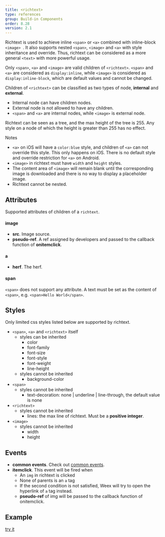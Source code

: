 ```yaml
---
title: <richtext>
type: references
group: Build-in Components
order: 8.28
version: 2.1
---
```


Richtext is used to achieve inline `<span>` or `<a>` combined with inline-block `<image> `. It also supports nested `<span>`, `<image>` and `<a>` with style inheritance and override. Thus, richtext can be considered as a more general `<text>` with more powerful usage.

Only `<span>`, `<a>` and `<image>` are valid children of `<richtext>`. `<span>` and `<a>` are considered as `display:inline`, while `<image>` is considered as `display:inline-block`, which are default values and cannot be changed.

Children of `<richtext>` can be classified as two types of node, **internal** and **external**.
* Internal node can have children nodes.
* External node is not allowed to have any children.
* `<span>` and `<a>` are internal nodes, while `<image>` is external node.

Richtext can be seen as a tree, and the max height of the tree is 255. Any style on a node of which the height is greater than 255 has no effect.

Notes
* `<a>` on iOS will have a `color:blue` style, and children of `<a>` can not override this style. This only happens on iOS. There is no default style and override restriction for `<a>` on Android.
* `<image>` in richtext must have `width` and `height` styles.
* The content area of `<image>` will remain blank until the corresponding image is downloaded and there is no way to display a placeholder image.
* Richtext cannot be nested.

## Attributes

Supported attributes of children of a `richtext`.

#### image

* **src**. Image source.
* **pseudo-ref**. A ref assigned by developers and passed to the callback function of **onitemclick**.

#### a

* **herf**. The herf.

#### span

`<span>` does not support any attribute. A text must be set as the content of `<span>`, e.g. `<span>Hello World</span>`.

## Styles

Only limited css styles listed below are supported by richtext.

* `<span>`, `<a>` and `<richtext>` itself
    * styles can be inherited
        * color
        * font-family
        * font-size
        * font-style
        * font-weight
        * line-height
    * styles cannot be inherited
        * background-color
* `<span>`
    * styles cannot be inherited
        * text-decoration: none | underline | line-through, the default value is none
* `<richtext>`
    * styles cannot be inherited
        * lines: the max line of richtext. Must be a **positive integer**.
* `<image>`
    * styles cannot be inherited
        * width
        * height

## Events

* **common events**. Check out [common events](/wiki/common-events.html).
* **itemclick**. This event will be fired when
   * An `img` in richtext is clicked
   * None of parents is an `a` tag
   * If the second condition is not satisfied, Weex will try to open the hyperlink of `a` tag instead.
   * **pseudo-ref** of img will be passed to the callback function of onitemclick.

## Example

[try it](http://dotwe.org/vue/f60fa4323e8248c91ed88d53af2ce9fc)

